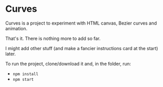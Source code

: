 # Curves

Curves is a project to experiment with HTML canvas, Bezier curves and animation.

That's it. There is nothing more to add so far.

I might add other stuff (and make a fancier instructions card at the start) later.

To run the project, clone/download it and, in the folder, run:

- `npm install`
- `npm start`
